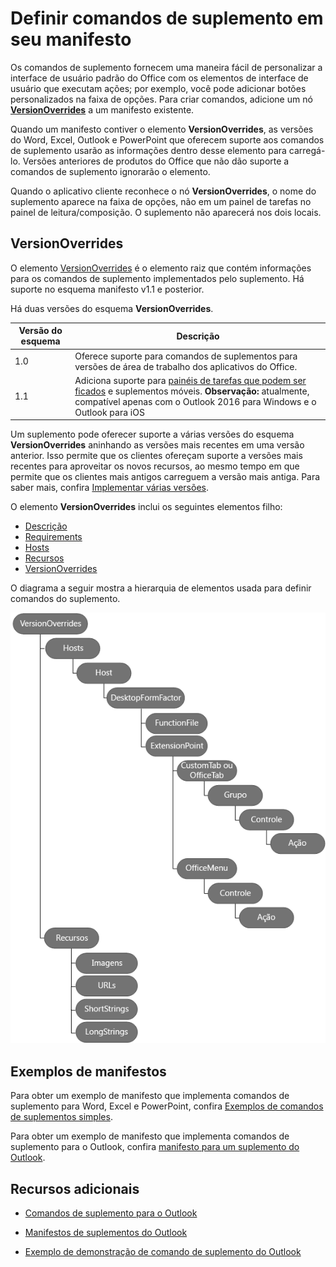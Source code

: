 # <a name="define-add-in-commands-in-your-manifest"></a>Definir comandos de suplemento em seu manifesto

Os comandos de suplemento fornecem uma maneira fácil de personalizar a interface de usuário padrão do Office com os elementos de interface de usuário que executam ações; por exemplo, você pode adicionar botões personalizados na faixa de opções. Para criar comandos, adicione um nó **[VersionOverrides](../../reference/manifest/versionoverrides.md)** a um manifesto existente. 

Quando um manifesto contiver o elemento **VersionOverrides**, as versões do Word, Excel, Outlook e PowerPoint que oferecem suporte aos comandos de suplemento usarão as informações dentro desse elemento para carregá-lo. Versões anteriores de produtos do Office que não dão suporte a comandos de suplemento ignorarão o elemento.

Quando o aplicativo cliente reconhece o nó **VersionOverrides**, o nome do suplemento aparece na faixa de opções, não em um painel de tarefas no painel de leitura/composição. O suplemento não aparecerá nos dois locais.
 
## <a name="versionoverrides"></a>VersionOverrides

O elemento [VersionOverrides](../../reference/manifest/versionoverrides.md) é o elemento raiz que contém informações para os comandos de suplemento implementados pelo suplemento. Há suporte no esquema manifesto v1.1 e posterior.

Há duas versões do esquema **VersionOverrides**.

| Versão do esquema | Descrição |
|----------------|-------------|
| 1.0 | Oferece suporte para comandos de suplementos para versões de área de trabalho dos aplicativos do Office. | 
| 1.1 | Adiciona suporte para [painéis de tarefas que podem ser ficados](https://docs.microsoft.com/outlook/add-ins/pinnable-taskpane) e suplementos móveis. **Observação:** atualmente, compatível apenas com o Outlook 2016 para Windows e o Outlook para iOS |

Um suplemento pode oferecer suporte a várias versões do esquema **VersionOverrides** aninhando as versões mais recentes em uma versão anterior. Isso permite que os clientes ofereçam suporte a versões mais recentes para aproveitar os novos recursos, ao mesmo tempo em que permite que os clientes mais antigos carreguem a versão mais antiga. Para saber mais, confira [Implementar várias versões](../../reference/manifest/versionoverrides.md#implementing-multiple-versions).

O elemento **VersionOverrides** inclui os seguintes elementos filho:

- [Descrição](../../reference/manifest/description.md)
- [Requirements](../../reference/manifest/requirements.md)
- [Hosts](../../reference/manifest/hosts.md)
- [Recursos](../../reference/manifest/resources.md)
- [VersionOverrides](../../reference/manifest/versionoverrides.md)

O diagrama a seguir mostra a hierarquia de elementos usada para definir comandos do suplemento. 

![Hierarquia dos elementos dos comandos de suplemento no manifesto](../images/080da303-51c4-4882-b74a-7ba11517c0ad.png)

## <a name="sample-manifests"></a>Exemplos de manifestos

Para obter um exemplo de manifesto que implementa comandos de suplemento para Word, Excel e PowerPoint, confira [Exemplos de comandos de suplementos simples](https://github.com/OfficeDev/Office-Add-in-Commands-Samples/tree/master/Simple).

Para obter um exemplo de manifesto que implementa comandos de suplemento para o Outlook, confira [manifesto para um suplemento do Outlook](https://github.com/OfficeDev/outlook-add-in-command-demo/blob/master/command-demo-manifest.xml).

## <a name="additional-resources"></a>Recursos adicionais

- [Comandos de suplemento para o Outlook](https://docs.microsoft.com/outlook/add-ins/add-in-commands-for-outlook)
    
- [Manifestos de suplementos do Outlook](https://docs.microsoft.com/outlook/add-ins/manifests)
    
- [Exemplo de demonstração de comando de suplemento do Outlook](https://github.com/OfficeDev/outlook-add-in-command-demo)
